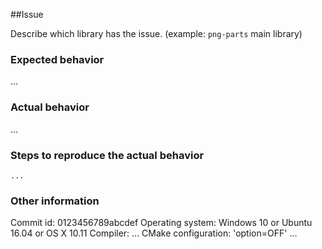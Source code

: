 ##Issue

Describe which library has the issue. (example: `png-parts` main library)

### Expected behavior

...

### Actual behavior

...

### Steps to reproduce the actual behavior

```
...
```

### Other information

Commit id: 0123456789abcdef
Operating system: Windows 10 or Ubuntu 16.04 or OS X 10.11
Compiler: ...
CMake configuration: 'option=OFF' ...


